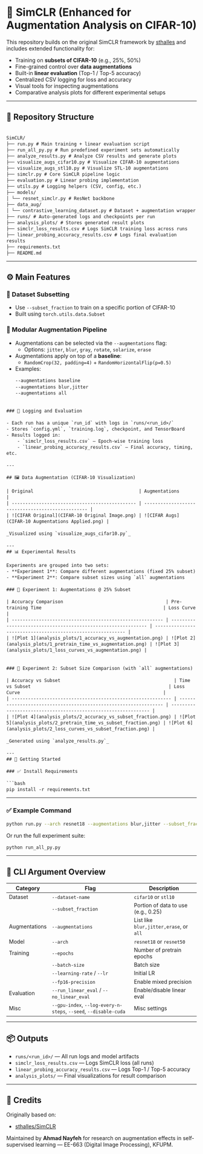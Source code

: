 # 🔬 SimCLR (Enhanced for Augmentation Analysis on CIFAR-10)

This repository builds on the original SimCLR framework by [sthalles](https://github.com/sthalles/SimCLR) and includes extended functionality for:

- Training on **subsets of CIFAR-10** (e.g., 25%, 50%)
- Fine-grained control over **data augmentations**
- Built-in **linear evaluation** (Top-1 / Top-5 accuracy)
- Centralized CSV logging for loss and accuracy
- Visual tools for inspecting augmentations
- Comparative analysis plots for different experimental setups

---
## 📁 Repository Structure

```

SimCLR/  
├── run.py # Main training + linear evaluation script  
├── run_all_py.py # Run predefined experiment sets automatically  
├── analyze_results.py # Analyze CSV results and generate plots  
├── visualize_augs_cifar10.py # Visualize CIFAR-10 augmentations  
├── visualize_augs_stl10.py # Visualize STL-10 augmentations  
├── simclr.py # Core SimCLR pipeline logic  
├── evaluation.py # Linear probing implementation  
├── utils.py # Logging helpers (CSV, config, etc.)  
├── models/  
│ └── resnet_simclr.py # ResNet backbone  
├── data_aug/  
│ └── contrastive_learning_dataset.py # Dataset + augmentation wrapper  
├── runs/ # Auto-generated logs and checkpoints per run  
├── analysis_plots/ # Stores generated result plots  
├── simclr_loss_results.csv # Logs SimCLR training loss across runs  
├── linear_probing_accuracy_results.csv # Logs final evaluation results  
├── requirements.txt  
├── README.md

```

---
## ⚙️ Main Features

### 🔹 Dataset Subsetting
- Use `--subset_fraction` to train on a specific portion of CIFAR-10
- Built using `torch.utils.data.Subset`

### 🔹 Modular Augmentation Pipeline
- Augmentations can be selected via the `--augmentations` flag:
  - Options: `jitter`, `blur`, `gray`, `rotate`, `solarize`, `erase`
- Augmentations apply on top of a **baseline**:
  - `RandomCrop(32, padding=4)` + `RandomHorizontalFlip(p=0.5)`
- Examples:
  ```bash
  --augmentations baseline
  --augmentations blur,jitter
  --augmentations all
```

### 🔹 Logging and Evaluation

- Each run has a unique `run_id` with logs in `runs/<run_id>/`
- Stores `config.yml`, `training.log`, checkpoint, and TensorBoard
- Results logged in:
    - `simclr_loss_results.csv` — Epoch-wise training loss
    - `linear_probing_accuracy_results.csv` — Final accuracy, timing, etc.

---

## 🖼️ Data Augmentation (CIFAR-10 Visualization)

| Original                                       | Augmentations                                     |
| ---------------------------------------------- | ------------------------------------------------- |
| ![CIFAR Original](CIFAR-10 Original Image.png) | ![CIFAR Augs](CIFAR-10 Augmentations Applied.png) |

_Visualized using `visualize_augs_cifar10.py`_

---
## 📊 Experimental Results

Experiments are grouped into two sets:
- **Experiment 1**: Compare different augmentations (fixed 25% subset)
- **Experiment 2**: Compare subset sizes using `all` augmentations

### 🔹 Experiment 1: Augmentations @ 25% Subset

| Accuracy Comparison                                      | Pre-training Time                                             | Loss Curve                                                  |
| -------------------------------------------------------- | ------------------------------------------------------------- | ----------------------------------------------------------- |
| ![Plot 1](analysis_plots/1_accuracy_vs_augmentation.png) | ![Plot 2](analysis_plots/1_pretrain_time_vs_augmentation.png) | ![Plot 3](analysis_plots/1_loss_curves_vs_augmentation.png) |


### 🔹 Experiment 2: Subset Size Comparison (with `all` augmentations)

| Accuracy vs Subset                                          | Time vs Subset                                                   | Loss Curve                                                     |
| ----------------------------------------------------------- | ---------------------------------------------------------------- | -------------------------------------------------------------- |
| ![Plot 4](analysis_plots/2_accuracy_vs_subset_fraction.png) | ![Plot 5](analysis_plots/2_pretrain_time_vs_subset_fraction.png) | ![Plot 6](analysis_plots/2_loss_curves_vs_subset_fraction.png) |

_Generated using `analyze_results.py`_

---
## 🚀 Getting Started

### ✅ Install Requirements

```bash
pip install -r requirements.txt
```

---
### ✅ Example Command

```bash
python run.py --arch resnet18 --augmentations blur,jitter --subset_fraction 0.25 --epochs 50
```

Or run the full experiment suite:

```bash
python run_all_py.py
```

---
## 🧪 CLI Argument Overview

|Category|Flag|Description|
|---|---|---|
|Dataset|`--dataset-name`|`cifar10` or `stl10`|
||`--subset_fraction`|Portion of data to use (e.g., 0.25)|
|Augmentations|`--augmentations`|List like `blur,jitter,erase`, or `all`|
|Model|`--arch`|`resnet18` or `resnet50`|
|Training|`--epochs`|Number of pretrain epochs|
||`--batch-size`|Batch size|
||`--learning-rate` / `--lr`|Initial LR|
||`--fp16-precision`|Enable mixed precision|
|Evaluation|`--run_linear_eval` / `--no_linear_eval`|Enable/disable linear eval|
|Misc|`--gpu-index`, `--log-every-n-steps`, `--seed`, `--disable-cuda`|Misc settings|

---
## 📦 Outputs

- `runs/<run_id>/` — All run logs and model artifacts
- `simclr_loss_results.csv` — Logs SimCLR loss (all runs)
- `linear_probing_accuracy_results.csv` — Logs Top-1 / Top-5 accuracy
- `analysis_plots/` — Final visualizations for result comparison

---
## 🤝 Credits

Originally based on:

- [sthalles/SimCLR](https://github.com/sthalles/SimCLR)

Maintained by **Ahmad Nayfeh** for research on augmentation effects in self-supervised learning — EE-663 (Digital Image Processing), KFUPM.